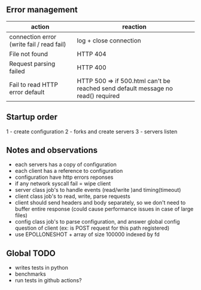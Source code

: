 ## Error management

| action | reaction |
| ------ | -------- |
| connection error (write fail / read fail) | log + close connection |
| File not found | HTTP 404 |
| Request parsing failed | HTTP 400 |
| Fail to read HTTP error default | HTTP 500 => if 500.html can't be reached send default message no read() required | 



## Startup order

1 - create configuration
2 - forks and create servers
3 - servers listen


## Notes and observations

- each servers has a copy of configuration
- each client has a reference to configuration
- configuration have http errors reponses
- if any network syscall fail = wipe client
- server class job's to handle events (read/write )and timing(timeout)
- client class job's to read, write, parse requests
- client should send headers and body separately, so we don't need to buffer entire response (could cause performance issues in case of large files)
- config class job's to parse configuration, and answer global config question of client (ex: is POST request for this path registered)
- use EPOLLONESHOT + array of size 100000 indexed by fd

## Global TODO
- writes tests in python
- benchmarks
- run tests in github actions?

